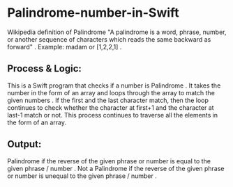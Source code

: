 # Palindrome-number-in-Swift

Wikipedia definition of Palindrome "A palindrome is a word, phrase, number, or another sequence of characters which reads the same backward as forward" .
Example: madam or [1,2,2,1] .

## Process & Logic:
This is a Swift program that checks if a number is Palindrome . It takes the number in the form of an array and loops through the array to match the given numbers . If the first and the last character match, then the loop continues to check whether the character at first+1 and the character at last-1 match or not. 
This process continues to traverse all the elements in the form of an array.

## Output:
Palindrome if the reverse of the given phrase or number is equal to the given phrase / number .
Not a Palindrome if the reverse of the given phrase or number is unequal to the given phrase / number .
